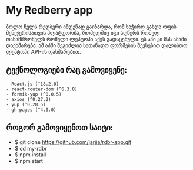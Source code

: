 # My Redberry app
ბოლო წელს რედბერი იმდენად გაიზარდა, რომ საჭირო გახდა ოფის მენეჯერისათვის პლატფორმა, რომელშიც იგი აღწერს რომელ თანამშრომელს რომელი ლეპტოპი აქვს გადაცემული. ეს აპი კი მას ამაში დაეხმარება. ამ აპში შეგიძლია სათანადო ფორმების შევსებით დალისთო ლეპტოპი API-ის დახმარებით.

## ტექნოლოგიები რაც გამოვიყენე: 
    - React.js (^18.2.0)
    - react-router-dom (^6.3.0)
    - formik-yup (^0.0.5)
    - axios (^0.27.2)
    - yup (^0.28.5)
    - gh-pages (^4.0.0)

## როგორ გამოვიყენოთ საიტი:

- $ git clone https://github.com/jarjia/rdbr-app.git
- $ cd my-rdbr
- $ npm install
- $ npm start
